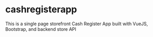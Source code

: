 # cashregisterapp
 This is a single page storefront Cash Register App built with VueJS, Bootstrap, and backend store API
